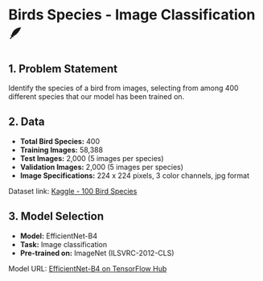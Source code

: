 # Birds Species - Image Classification 🪶

## 1. Problem Statement

Identify the species of a bird from images, selecting from among 400 different species that our model has been trained on.

## 2. Data

- **Total Bird Species:** 400
- **Training Images:** 58,388
- **Test Images:** 2,000 (5 images per species)
- **Validation Images:** 2,000 (5 images per species)
- **Image Specifications:** 224 x 224 pixels, 3 color channels, jpg format

Dataset link: [Kaggle - 100 Bird Species](https://www.kaggle.com/gpiosenka/100-bird-species?select=EfficientNetB4-BIRDS-0.99.h5)

## 3. Model Selection

- **Model:** EfficientNet-B4
- **Task:** Image classification
- **Pre-trained on:** ImageNet (ILSVRC-2012-CLS)

Model URL: [EfficientNet-B4 on TensorFlow Hub](https://tfhub.dev/tensorflow/efficientnet/b4/classification/1)
